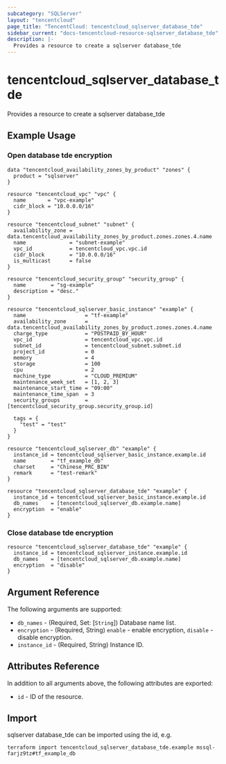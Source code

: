 ```yaml
---
subcategory: "SQLServer"
layout: "tencentcloud"
page_title: "TencentCloud: tencentcloud_sqlserver_database_tde"
sidebar_current: "docs-tencentcloud-resource-sqlserver_database_tde"
description: |-
  Provides a resource to create a sqlserver database_tde
---
```


# tencentcloud_sqlserver_database_tde

Provides a resource to create a sqlserver database_tde

## Example Usage

### Open database tde encryption

```hcl
data "tencentcloud_availability_zones_by_product" "zones" {
  product = "sqlserver"
}

resource "tencentcloud_vpc" "vpc" {
  name       = "vpc-example"
  cidr_block = "10.0.0.0/16"
}

resource "tencentcloud_subnet" "subnet" {
  availability_zone = data.tencentcloud_availability_zones_by_product.zones.zones.4.name
  name              = "subnet-example"
  vpc_id            = tencentcloud_vpc.vpc.id
  cidr_block        = "10.0.0.0/16"
  is_multicast      = false
}

resource "tencentcloud_security_group" "security_group" {
  name        = "sg-example"
  description = "desc."
}

resource "tencentcloud_sqlserver_basic_instance" "example" {
  name                   = "tf-example"
  availability_zone      = data.tencentcloud_availability_zones_by_product.zones.zones.4.name
  charge_type            = "POSTPAID_BY_HOUR"
  vpc_id                 = tencentcloud_vpc.vpc.id
  subnet_id              = tencentcloud_subnet.subnet.id
  project_id             = 0
  memory                 = 4
  storage                = 100
  cpu                    = 2
  machine_type           = "CLOUD_PREMIUM"
  maintenance_week_set   = [1, 2, 3]
  maintenance_start_time = "09:00"
  maintenance_time_span  = 3
  security_groups        = [tencentcloud_security_group.security_group.id]

  tags = {
    "test" = "test"
  }
}

resource "tencentcloud_sqlserver_db" "example" {
  instance_id = tencentcloud_sqlserver_basic_instance.example.id
  name        = "tf_example_db"
  charset     = "Chinese_PRC_BIN"
  remark      = "test-remark"
}

resource "tencentcloud_sqlserver_database_tde" "example" {
  instance_id = tencentcloud_sqlserver_basic_instance.example.id
  db_names    = [tencentcloud_sqlserver_db.example.name]
  encryption  = "enable"
}
```

### Close database tde encryption

```hcl
resource "tencentcloud_sqlserver_database_tde" "example" {
  instance_id = tencentcloud_sqlserver_instance.example.id
  db_names    = [tencentcloud_sqlserver_db.example.name]
  encryption  = "disable"
}
```

## Argument Reference

The following arguments are supported:

* `db_names` - (Required, Set: [`String`]) Database name list.
* `encryption` - (Required, String) `enable` - enable encryption, `disable` - disable encryption.
* `instance_id` - (Required, String) Instance ID.

## Attributes Reference

In addition to all arguments above, the following attributes are exported:

* `id` - ID of the resource.




## Import

sqlserver database_tde can be imported using the id, e.g.

```
terraform import tencentcloud_sqlserver_database_tde.example mssql-farjz9tz#tf_example_db
```

